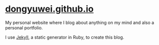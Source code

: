 # [dongyuwei.github.io](https://dongyuwei.github.io)

My personal website where I blog about anything on my mind and also a personal portfolio.

I use [Jekyll](http://jekyllrb.com/), a static generator in Ruby, to create this blog.
